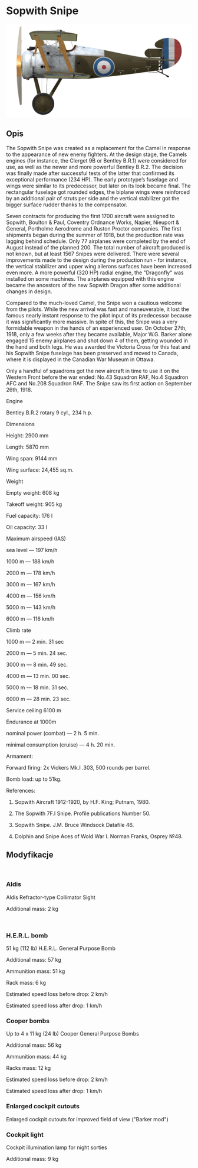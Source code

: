 # Sopwith Snipe
  

  
![sopsnipe](../images/sopsnipe.png)
  

  
## Opis
  

  
The Sopwith Snipe was created as a replacement for the Camel in response to the appearance of new enemy fighters. At the design stage, the Camels engines (for instance, the Clerget 9B or Bentley B.R.1) were considered for use, as well as the newer and more powerful Bentley B.R.2. The decision was finally made after successful tests of the latter that confirmed its exceptional performance (234 HP). The early prototype’s fuselage and wings were similar to its predecessor, but later on its look became final. The rectangular fuselage got rounded edges, the biplane wings were reinforced by an additional pair of struts per side and the vertical stabilizer got the bigger surface rudder thanks to the compensator.
  

  
Seven contracts for producing the first 1700 aircraft were assigned to Sopwith, Boulton & Paul, Coventry Ordnance Works, Napier, Nieuport & General, Portholme Aerodrome and Ruston Proctor companies. The first shipments began during the summer of 1918, but the production rate was lagging behind schedule. Only 77 airplanes were completed by the end of August instead of the planned 200. The total number of aircraft produced is not known, but at least 1567 Snipes were delivered. There were several improvements made to the design during the production run - for instance, the vertical stabilizer and upper wing ailerons surfaces have been increased even more. A more powerful (320 HP) radial engine, the "Dragonfly" was installed on some machines. The airplanes equipped with this engine became the ancestors of the new Sopwith Dragon after some additional changes in design.
  

  
Compared to the much-loved Camel, the Snipe won a cautious welcome from the pilots. While the new arrival was fast and maneuverable, it lost the famous nearly instant response to the pilot input of its predecessor because it was significantly more massive. In spite of this, the Snipe was a very formidable weapon in the hands of an experienced user. On October 27th, 1918, only a few weeks after they became available, Major W.G. Barker alone engaged 15 enemy airplanes and shot down 4 of them, getting wounded in the hand and both legs. He was awarded the Victoria Cross for this feat and his Sopwith Snipe fuselage has been preserved and moved to Canada, where it is displayed in the Canadian War Museum in Ottawa.
  

  
Only a handful of squadrons got the new aircraft in time to use it on the Western Front before the war ended: No.43 Squadron RAF, No.4 Squadron AFC and No.208 Squadron RAF. The Snipe saw its first action on September 26th, 1918.
  

  

  
Engine
  
Bentley B.R.2 rotary 9 cyl., 234 h.p.
  

  
Dimensions
  
Height: 2900 mm
  
Length: 5870 mm
  
Wing span: 9144 mm
  
Wing surface: 24,455 sq.m.
  

  
Weight
  
Empty weight: 608 kg
  
Takeoff weight: 905 kg
  
Fuel capacity: 176 l
  
Oil capacity: 33 l
  

  
Maximum airspeed (IAS)
  
sea level — 197 km/h
  
1000 m — 188 km/h
  
2000 m — 178 km/h
  
3000 m — 167 km/h
  
4000 m — 156 km/h
  
5000 m — 143 km/h
  
6000 m — 116 km/h
  

  
Climb rate
  
1000 m — 2 min. 31 sec
  
2000 m — 5 min. 24 sec.
  
3000 m — 8 min. 49 sec.
  
4000 m — 13 min. 00 sec.
  
5000 m — 18 min. 31 sec.
  
6000 m — 28 min. 23 sec.
  

  
Service ceiling 6100 m
  

  
Endurance at 1000m
  
nominal power (combat) — 2 h. 5 min.
  
minimal consumption (cruise) — 4 h. 20 min.
  

  
Armament:
  
Forward firing: 2х Vickers Mk.I .303, 500 rounds per barrel.
  
Bomb load: up to 51kg.
  

  
References:
  
1) Sopwith Aircraft 1912-1920, by H.F. King; Putnam, 1980.
  
2) The Sopwith 7F.I Snipe. Profile publications Number 50.
  
3) Sopwith Snipe. J.M. Bruce Windsock Datafile 46.
  
4) Dolphin and Snipe Aces of Wold War I. Norman Franks, Osprey №48.
  

  
## Modyfikacje
  
﻿
  
  
### Aldis
  

  
Aldis Refractor-type Collimator Sight
  
Additional mass: 2 kg
  
﻿
  
  
### H.E.R.L. bomb
  

  
51 kg (112 lb) H.E.R.L. General Purpose Bomb
  
Additional mass: 57 kg
  
Ammunition mass: 51 kg
  
Rack mass: 6 kg
  
Estimated speed loss before drop: 2 km/h
  
Estimated speed loss after drop: 1 km/h﻿
  
  
### Cooper bombs
  

  
Up to 4 x 11 kg (24 lb) Cooper General Purpose Bombs
  
Additional mass: 56 kg
  
Ammunition mass: 44 kg
  
Racks mass: 12 kg
  
Estimated speed loss before drop: 2 km/h
  
Estimated speed loss after drop: 1 km/h﻿
  
  
### Enlarged cockpit cutouts
  

  
Enlarged cockpit cutouts for improved field of view ("Barker mod")﻿
  
  
### Cockpit light
  

  
Cockpit illumination lamp for night sorties
  
Additional mass: 9 kg
  
